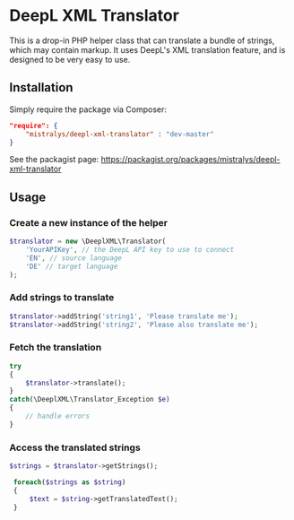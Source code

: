# DeepL XML Translator

This is a drop-in PHP helper class that can translate a bundle of strings,
which may contain markup. It uses DeepL's XML translation feature, and
is designed to be very easy to use.

## Installation

Simply require the package via Composer:

```json
"require": {
    "mistralys/deepl-xml-translator" : "dev-master"
}
```

See the packagist page: https://packagist.org/packages/mistralys/deepl-xml-translator

## Usage

### Create a new instance of the helper

```php
$translator = new \DeeplXML\Translator(
    'YourAPIKey', // the DeepL API key to use to connect
    'EN', // source language
    'DE' // target language
); 
```

### Add strings to translate

```php
$translator->addString('string1', 'Please translate me');
$translator->addString('string2', 'Please also translate me');
```

### Fetch the translation

```php
try
{
    $translator->translate();
}
catch(\DeeplXML\Translator_Exception $e)
{
    // handle errors
}    
```

### Access the translated strings

```php
$strings = $translator->getStrings();

 foreach($strings as $string)
 {
     $text = $string->getTranslatedText();
 }
```
